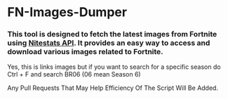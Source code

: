 # FN-Images-Dumper

### This tool is designed to fetch the latest images from Fortnite using [Nitestats API](https://nitestats.com/). It provides an easy way to access and download various images related to Fortnite.

Yes, this is links images but if you want to search for a specific season do Ctrl + F and search BR06 (06 mean Season 6)

Any Pull Requests That May Help Efficiency Of The Script Will Be Added.

